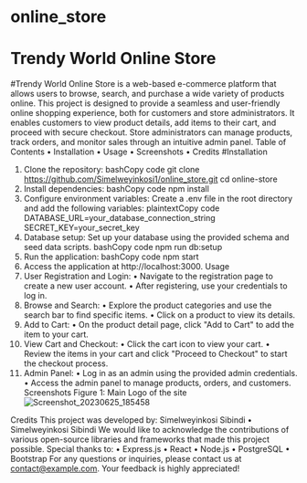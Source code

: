 # online_store
# Trendy World Online Store
#Trendy World Online Store is a web-based e-commerce platform that allows users to browse, search, and purchase a wide variety of products online. This project is designed to provide a seamless and user-friendly online shopping experience, both for customers and store administrators. It enables customers to view product details, add items to their cart, and proceed with secure checkout. Store administrators can manage products, track orders, and monitor sales through an intuitive admin panel.
Table of Contents
•	Installation
•	Usage
•	Screenshots
•	Credits
#Installation
1.	Clone the repository:
bashCopy code
git clone https://github.com/Simelweyinkosi1/online_store.git cd online-store 
2.	Install dependencies:
bashCopy code
npm install 
3.	Configure environment variables:
Create a .env file in the root directory and add the following variables:
plaintextCopy code
DATABASE_URL=your_database_connection_string SECRET_KEY=your_secret_key 
4.	Database setup:
Set up your database using the provided schema and seed data scripts.
bashCopy code
npm run db:setup 
5.	Run the application:
bashCopy code
npm start 
6.	Access the application at http://localhost:3000.
Usage
1.	User Registration and Login:
•	Navigate to the registration page to create a new user account.
•	After registering, use your credentials to log in.
2.	Browse and Search:
•	Explore the product categories and use the search bar to find specific items.
•	Click on a product to view its details.
3.	Add to Cart:
•	On the product detail page, click "Add to Cart" to add the item to your cart.
4.	View Cart and Checkout:
•	Click the cart icon to view your cart.
•	Review the items in your cart and click "Proceed to Checkout" to start the checkout process.
5.	Admin Panel:
•	Log in as an admin using the provided admin credentials.
•	Access the admin panel to manage products, orders, and customers.
Screenshots
 Figure 1: Main Logo of the site
![Screenshot_20230625_185458](https://github.com/Simelweyinkosi1/online_store/assets/134647468/244f52c1-04d1-4fa8-837b-2de937833f64)

 
Credits
This project was developed by: Simelweyinkosi Sibindi
•	Simelweyinkosi Sibindi
We would like to acknowledge the contributions of various open-source libraries and frameworks that made this project possible. Special thanks to:
•	Express.js
•	React
•	Node.js
•	PostgreSQL
•	Bootstrap
For any questions or inquiries, please contact us at contact@example.com. Your feedback is highly appreciated!

